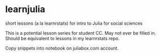 # learnjulia
short lessons (a la learnrstats) for intro to Julia for social sciences 


This is a potential lesson series for student CC. May not ever be filled in. Should be equivalent to lessons in my learnrstats repo. 

Copy snippets into notebook on juliabox.com account. 
